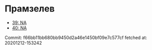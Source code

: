 # Прамзелев
- [39: NA](39.md)
- [40: NA](40.md)

Commit: f66bb11bb680bb9450d2a46e1450bf09e7c577cf
 fetched at: 20201212-153242
